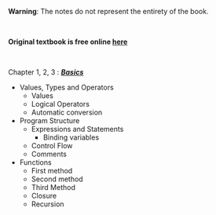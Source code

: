 __Warning__: The notes do not represent the entirety of the book. 


 &nbsp;

__Original textbook is free online [here](https://eloquentjavascript.net/)__
 
 &nbsp;

Chapter 1, 2, 3 : [___Basics___](https://github.com/GandalfTea/Notebooks/blob/master/JavaScript/Eloquent%20Javascript/Basics.md)
 
 * Values, Types and Operators
 	*  Values
 	*  Logical Operators
 	*  Automatic conversion
 * Program Structure
 	* Expressions and Statements
 		* Binding variables
 	* Control Flow
 	* Comments
 * Functions
 	* First method
 	* Second method
 	* Third Method
 	* Closure
 	* Recursion
